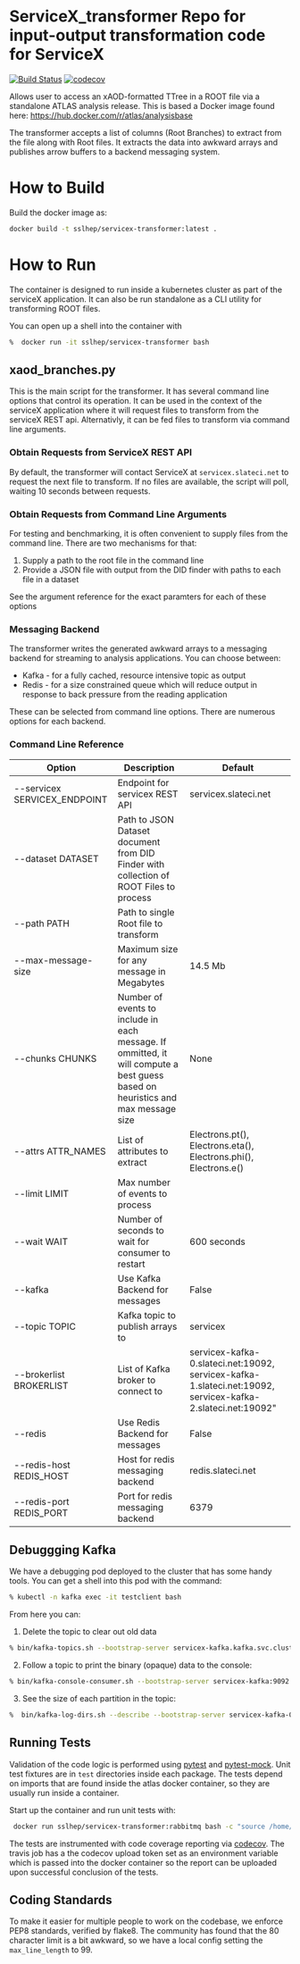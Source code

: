 # ServiceX_transformer Repo for input-output transformation code for ServiceX

[![Build Status](https://travis-ci.org/ssl-hep/ServiceX_transformer.svg?branch=pytest)](https://travis-ci.org/ssl-hep/ServiceX_transformer)
[![codecov](https://codecov.io/gh/ssl-hep/ServiceX_transformer/branch/master/graph/badge.svg)](https://codecov.io/gh/ssl-hep/ServiceX_transformer)


Allows user to access an xAOD-formatted TTree in a ROOT file via a standalone
ATLAS analysis release. This is based a Docker image found here:
    https://hub.docker.com/r/atlas/analysisbase
    
The transformer accepts a list of columns (Root Branches) to extract from the 
file along with Root files. It extracts the data into awkward arrays and 
publishes arrow buffers to a backend messaging system.

# How to Build
Build the docker image as:
```bash
docker build -t sslhep/servicex-transformer:latest .
```

# How to Run
The container is designed to run inside a kubernetes cluster as part of the 
serviceX application. It can also be run standalone as a CLI utility for 
transforming ROOT files.

You can open up a shell into the container with

```bash
%  docker run -it sslhep/servicex-transformer bash         
```

## xaod_branches.py
This is the main script for the transformer. It has several command line options
that control its operation. It can be used in the context of the serviceX 
application where it will request files to transform from the serviceX REST api.
Alternativly, it can be fed files to transform via command line arguments.

### Obtain Requests from ServiceX REST API
By default, the transformer will contact ServiceX at `servicex.slateci.net`
to request the next file to transform. If no files are available, the 
script will poll, waiting 10 seconds between requests.

### Obtain Requests from Command Line Arguments
For testing and benchmarking, it is often convenient to supply files from the
command line. There are two mechanisms for that:

1. Supply a path to the root file in the command line
2. Provide a JSON file with output from the DID finder with paths to each file
in a dataset

See the argument reference for the exact paramters for each of these options

### Messaging Backend
The transformer writes the generated awkward arrays to a messaging backend for
streaming to analysis applications. You can choose between:
* Kafka - for a fully cached, resource intensive topic as output
* Redis - for a size constrained queue which will reduce output in response to 
back pressure from the reading application

These can be selected from command line options. There are numerous options for
each backend.

### Command Line Reference
|Option| Description | Default |
| ------ | ----------- | ------- |
| --servicex SERVICEX_ENDPOINT | Endpoint for servicex REST API | servicex.slateci.net  |
| --dataset DATASET | Path to JSON Dataset document from DID Finder with collection of ROOT Files to process | |
| --path PATH | Path to single Root file to transform | |
| --max-message-size | Maximum size for any message in Megabytes | 14.5 Mb |
| --chunks CHUNKS | Number of events to include in each message. If ommitted, it will compute a best guess based on heuristics and max message size | None |
| --attrs ATTR_NAMES | List of attributes to extract | Electrons.pt(), Electrons.eta(), Electrons.phi(), Electrons.e()|
| --limit LIMIT | Max number of events to process | |
| --wait WAIT | Number of seconds to wait for consumer to restart | 600 seconds|
| --kafka | Use Kafka Backend for messages | False |
| --topic TOPIC | Kafka topic to publish arrays to | servicex |
| --brokerlist BROKERLIST | List of Kafka broker to connect to | servicex-kafka-0.slateci.net:19092, servicex-kafka-1.slateci.net:19092, servicex-kafka-2.slateci.net:19092" |                      
| --redis| Use Redis Backend for messages | False |
| --redis-host REDIS_HOST | Host for redis messaging backend | redis.slateci.net |
| --redis-port REDIS_PORT | Port for redis messaging backend | 6379 |


## Debuggging Kafka
We have a debugging pod deployed to the cluster that has some handy tools.
You can get a shell into this pod with the command:
```bash
% kubectl -n kafka exec -it testclient bash
```

From here you can:
1. Delete the topic to clear out old data 
```bash
% bin/kafka-topics.sh --bootstrap-server servicex-kafka.kafka.svc.cluster.local:9092  --delete --topic servicex 
```
2. Follow a topic to print the binary (opaque) data to the console:
```bash
% bin/kafka-console-consumer.sh --bootstrap-server servicex-kafka:9092 --topic servicex
```
3. See the size of each partition in the topic:
```bash
%  bin/kafka-log-dirs.sh --describe --bootstrap-server servicex-kafka-0.slateci.net:19092 --topic-list servicex | grep '{' | jq '.brokers[].logDirs[].partitions[].size' | grep '^[^0]'
```

## Running Tests
Validation of the code logic is performed using 
[pytest](https://docs.pytest.org/en/latest/) and 
[pytest-mock](https://github.com/pytest-dev/pytest-mock). Unit test fixtures are
in `test` directories inside each package. The tests depend on imports that 
are found inside the atlas docker container, so they are usually run inside 
a container. 

Start up the container and run unit tests with:
```bash
 docker run sslhep/servicex-transformer:rabbitmq bash -c "source /home/atlas/.bashrc && pytest -s"
```

The tests are instrumented with code coverage reporting via 
[codecov](https://codecov.io/gh/ssl-hep/ServiceX_transformer). The travis
job has a the codecov upload token set as an environment variable which is
passed into the docker container so the report can be uploaded upon successful
conclusion of the tests.

## Coding Standards
To make it easier for multiple people to work on the codebase, we enforce PEP8
standards, verified by flake8. The community has found that the 80 character
limit is a bit awkward, so we have a local config setting the `max_line_length`
to 99.

